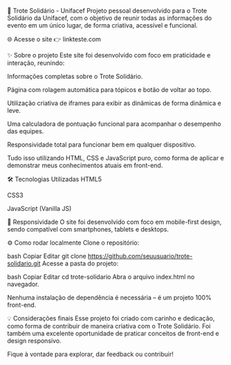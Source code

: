 🧡 Trote Solidário - Unifacef
Projeto pessoal desenvolvido para o Trote Solidário da Unifacef, com o objetivo de reunir todas as informações do evento em um único lugar, de forma criativa, acessível e funcional.

🌐 Acesse o site
👉 linkteste.com

✨ Sobre o projeto
Este site foi desenvolvido com foco em praticidade e interação, reunindo:

Informações completas sobre o Trote Solidário.

Página com rolagem automática para tópicos e botão de voltar ao topo.

Utilização criativa de iframes para exibir as dinâmicas de forma dinâmica e leve.

Uma calculadora de pontuação funcional para acompanhar o desempenho das equipes.

Responsividade total para funcionar bem em qualquer dispositivo.

Tudo isso utilizando HTML, CSS e JavaScript puro, como forma de aplicar e demonstrar meus conhecimentos atuais em front-end.

🛠️ Tecnologias Utilizadas
HTML5

CSS3

JavaScript (Vanilla JS)

📱 Responsividade
O site foi desenvolvido com foco em mobile-first design, sendo compatível com smartphones, tablets e desktops.

⚙️ Como rodar localmente
Clone o repositório:

bash
Copiar
Editar
git clone https://github.com/seuusuario/trote-solidario.git
Acesse a pasta do projeto:

bash
Copiar
Editar
cd trote-solidario
Abra o arquivo index.html no navegador.

Nenhuma instalação de dependência é necessária – é um projeto 100% front-end.

💡 Considerações finais
Esse projeto foi criado com carinho e dedicação, como forma de contribuir de maneira criativa com o Trote Solidário. Foi também uma excelente oportunidade de praticar conceitos de front-end e design responsivo.

Fique à vontade para explorar, dar feedback ou contribuir!
